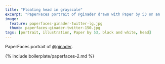 ```yaml
---
title: "Floating head in grayscale"
excerpt: "PaperFaces portrait of @ginader drawn with Paper by 53 on an iPad."
image: 
  feature: paperfaces-ginader-twitter-lg.jpg
  thumb: paperfaces-ginader-twitter-150.jpg
tags: [portrait, illustration, Paper by 53, black and white, head]
---
```


PaperFaces portrait of [@ginader](http://twitter.com/ginader).

{% include boilerplate/paperfaces-2.md %}